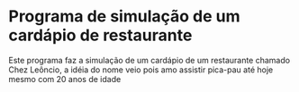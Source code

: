 <h1>Programa de simulação de um cardápio de restaurante</h1>
<p>Este programa faz a simulação de um cardápio de um restaurante chamado Chez Leôncio, a idéia do nome veio pois amo assistir pica-pau até hoje mesmo com 20 anos de idade</p>
